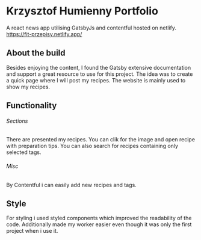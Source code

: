# Krzysztof Humienny Portfolio

A react news app utilising GatsbyJs and contentful hosted on netlify. https://fit-przepisy.netlify.app/

## About the build

Besides enjoying the content, I found the Gatsby extensive documentation and support a great resource to use for this project. The idea was to create a quick page where I will post my recipes. The website is mainly used to show my recipes.

## Functionality

###### Sections

There are presented my recipes. You can clik for the image and open recipe with preparation tips. You can also search for recipes containing only selected tags.

###### Misc

By Contentful i can easily add new recipes and tags.

## Style

For styling i used styled components which improved the readability of the code. Additionally made my worker easier even though it was only the first project when i use it.
